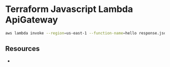 # Terraform Javascript Lambda ApiGateway

```sh
aws lambda invoke --region=us-east-1 --function-name=hello response.json
```

## Resources

- [](https://www.youtube.com/watch?v=bybQxpM0kSQ)
